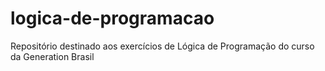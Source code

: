 # logica-de-programacao
Repositório destinado aos exercícios de Lógica de Programação do curso da Generation Brasil
